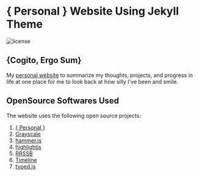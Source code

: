 # { Personal } Website Using Jekyll Theme
![license](https://img.shields.io/badge/license-MIT-blue.svg?link=https://github.com/dono-app/ios/blob/master/LICENSE)

## {Cogito, Ergo Sum}
My [personal website](https://thealphadollar.github.io/) to summarize my thoughts, projects, and progress in life at one place for me to look back at how silly I've been
and smile.

## OpenSource Softwares Used

The website uses the following open source projects:

  1. [{ Personal }](https://github.com/le4ker/personal-jekyll-theme)
  2. [Grayscale](http://startbootstrap.com/template-overviews/grayscale/)
  3. [hammer.js](https://hammerjs.github.io/)
  4. [highlightjs](https://highlightjs.org/)
  5. [RRSSB](https://github.com/kni-labs/rrssb)
  6. [Timeline](https://github.com/kirbyt/timeline-jekyll-theme)
  7. [typed.js](https://github.com/mattboldt/typed.js/)
